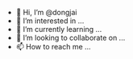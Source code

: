 - 👋 Hi, I’m @dongjai
- 👀 I’m interested in ...
- 🌱 I’m currently learning ...
- 💞️ I’m looking to collaborate on ...
- 📫 How to reach me ...

<!---
dongjai/dongjai is a ✨ special ✨ repository because its `README.md` (this file) appears on your GitHub profile.
You can click the Preview link to take a look at your changes.
--->
